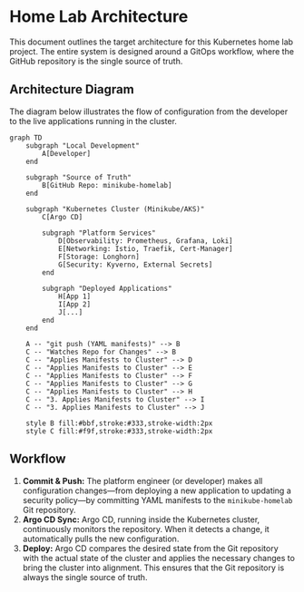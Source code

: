 # Home Lab Architecture

This document outlines the target architecture for this Kubernetes home lab project. The entire system is designed around a GitOps workflow, where the GitHub repository is the single source of truth.

## Architecture Diagram

The diagram below illustrates the flow of configuration from the developer to the live applications running in the cluster.

```mermaid
graph TD
    subgraph "Local Development"
        A[Developer]
    end

    subgraph "Source of Truth"
        B[GitHub Repo: minikube-homelab]
    end

    subgraph "Kubernetes Cluster (Minikube/AKS)"
        C[Argo CD]

        subgraph "Platform Services"
            D[Observability: Prometheus, Grafana, Loki]
            E[Networking: Istio, Traefik, Cert-Manager]
            F[Storage: Longhorn]
            G[Security: Kyverno, External Secrets]
        end

        subgraph "Deployed Applications"
            H[App 1]
            I[App 2]
            J[...]
        end
    end

    A -- "git push (YAML manifests)" --> B
    C -- "Watches Repo for Changes" --> B
    C -- "Applies Manifests to Cluster" --> D
    C -- "Applies Manifests to Cluster" --> E
    C -- "Applies Manifests to Cluster" --> F
    C -- "Applies Manifests to Cluster" --> G
    C -- "Applies Manifests to Cluster" --> H
    C -- "3. Applies Manifests to Cluster" --> I
    C -- "3. Applies Manifests to Cluster" --> J

    style B fill:#bbf,stroke:#333,stroke-width:2px
    style C fill:#f9f,stroke:#333,stroke-width:2px
```

## Workflow

1.  **Commit & Push:** The platform engineer (or developer) makes all configuration changes—from deploying a new application to updating a security policy—by committing YAML manifests to the `minikube-homelab` Git repository.
2.  **Argo CD Sync:** Argo CD, running inside the Kubernetes cluster, continuously monitors the repository. When it detects a change, it automatically pulls the new configuration.
3.  **Deploy:** Argo CD compares the desired state from the Git repository with the actual state of the cluster and applies the necessary changes to bring the cluster into alignment. This ensures that the Git repository is always the single source of truth.
